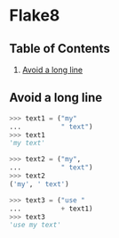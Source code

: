 # Flake8

## Table of Contents
1. [Avoid a long line](#avoid-a-long-line)

## Avoid a long line
```py
>>> text1 = ("my"
...          " text")
>>> text1
'my text'

>>> text2 = ("my",
...          " text")
>>> text2
('my', ' text')

>>> text3 = ("use "
...          + text1)
>>> text3
'use my text'
```
